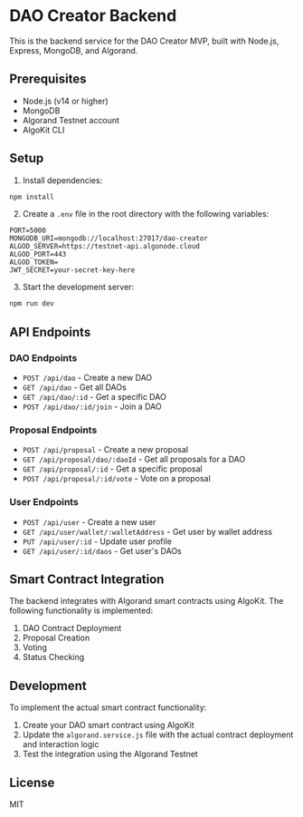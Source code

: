 # DAO Creator Backend

This is the backend service for the DAO Creator MVP, built with Node.js, Express, MongoDB, and Algorand.

## Prerequisites

- Node.js (v14 or higher)
- MongoDB
- Algorand Testnet account
- AlgoKit CLI

## Setup

1. Install dependencies:

```bash
npm install
```

2. Create a `.env` file in the root directory with the following variables:

```
PORT=5000
MONGODB_URI=mongodb://localhost:27017/dao-creator
ALGOD_SERVER=https://testnet-api.algonode.cloud
ALGOD_PORT=443
ALGOD_TOKEN=
JWT_SECRET=your-secret-key-here
```

3. Start the development server:

```bash
npm run dev
```

## API Endpoints

### DAO Endpoints

- `POST /api/dao` - Create a new DAO
- `GET /api/dao` - Get all DAOs
- `GET /api/dao/:id` - Get a specific DAO
- `POST /api/dao/:id/join` - Join a DAO

### Proposal Endpoints

- `POST /api/proposal` - Create a new proposal
- `GET /api/proposal/dao/:daoId` - Get all proposals for a DAO
- `GET /api/proposal/:id` - Get a specific proposal
- `POST /api/proposal/:id/vote` - Vote on a proposal

### User Endpoints

- `POST /api/user` - Create a new user
- `GET /api/user/wallet/:walletAddress` - Get user by wallet address
- `PUT /api/user/:id` - Update user profile
- `GET /api/user/:id/daos` - Get user's DAOs

## Smart Contract Integration

The backend integrates with Algorand smart contracts using AlgoKit. The following functionality is implemented:

1. DAO Contract Deployment
2. Proposal Creation
3. Voting
4. Status Checking

## Development

To implement the actual smart contract functionality:

1. Create your DAO smart contract using AlgoKit
2. Update the `algorand.service.js` file with the actual contract deployment and interaction logic
3. Test the integration using the Algorand Testnet

## License

MIT
